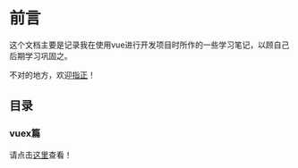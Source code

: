 # 前言
这个文档主要是记录我在使用vue进行开发项目时所作的一些学习笔记，以顾自己后期学习巩固之。

不对的地方，欢迎[指正](https://github.com/woai30231/vue-note/issues)！

## 目录

### vuex篇

请点击[这里]()查看！
